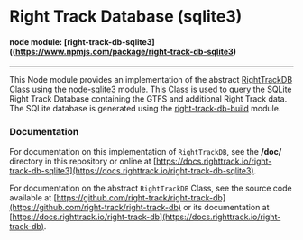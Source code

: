 Right Track Database (sqlite3)
==============================

#### node module: [right-track-db-sqlite3]((https://www.npmjs.com/package/right-track-db-sqlite3)

---

This Node module provides an implementation of the abstract [RightTrackDB](https://github.com/right-track/right-track-db) 
Class using the [node-sqlite3](https://github.com/mapbox/node-sqlite3) module. This 
Class is used to query the SQLite Right Track Database containing the GTFS and 
additional Right Track data.  The SQLite database is generated using the 
[right-track-db-build](https://github.com/right-track/right-track-db-build) module.

### Documentation

For documentation on this implementation of `RightTrackDB`, see the **/doc/** 
directory in this repository or online at [https://docs.righttrack.io/right-track-db-sqlite3](https://docs.righttrack.io/right-track-db-sqlite3).

For documentation on the abstract `RightTrackDB` Class, see the source code 
available at [https://github.com/right-track/right-track-db](https://github.com/right-track/right-track-db) 
or its documentation at [https://docs.righttrack.io/right-track-db](https://docs.righttrack.io/right-track-db).
 